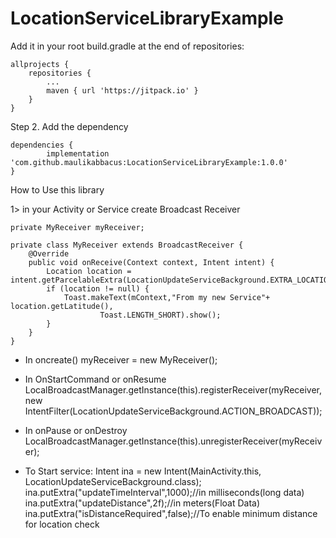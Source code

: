 # LocationServiceLibraryExample
Add it in your root build.gradle at the end of repositories:

	allprojects {
		repositories {
			...
			maven { url 'https://jitpack.io' }
		}
	}
Step 2. Add the dependency

	dependencies {
	        implementation 'com.github.maulikabbacus:LocationServiceLibraryExample:1.0.0'
	}


How to Use this library

1> in your Activity or Service create Broadcast Receiver
    
    private MyReceiver myReceiver;
    
    private class MyReceiver extends BroadcastReceiver {
        @Override
        public void onReceive(Context context, Intent intent) {
            Location location = intent.getParcelableExtra(LocationUpdateServiceBackground.EXTRA_LOCATION);
            if (location != null) {
                Toast.makeText(mContext,"From my new Service"+ location.getLatitude(),
                        Toast.LENGTH_SHORT).show();
            }
        }
    }    
    
   - In oncreate()
          myReceiver = new MyReceiver();
          
  -  In OnStartCommand or onResume       
        LocalBroadcastManager.getInstance(this).registerReceiver(myReceiver,
        new IntentFilter(LocationUpdateServiceBackground.ACTION_BROADCAST));
        
   - In onPause or onDestroy  
   LocalBroadcastManager.getInstance(this).unregisterReceiver(myReceiver);     
   
   - To Start service:
            Intent ina = new Intent(MainActivity.this, LocationUpdateServiceBackground.class);
            ina.putExtra("updateTimeInterval",1000);//in milliseconds(long data)
            ina.putExtra("updateDistance",2f);//in meters(Float Data)
            ina.putExtra("isDistanceRequired",false);//To enable minimum distance for location check
